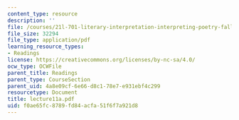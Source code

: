 ```yaml
---
content_type: resource
description: ''
file: /courses/21l-701-literary-interpretation-interpreting-poetry-fall-2003/f0ae65fc8789fd84acfa51f6f7a921d8_lecture11a.pdf
file_size: 32294
file_type: application/pdf
learning_resource_types:
- Readings
license: https://creativecommons.org/licenses/by-nc-sa/4.0/
ocw_type: OCWFile
parent_title: Readings
parent_type: CourseSection
parent_uid: 4a8e09cf-6e66-d8c1-78e7-e931ebf4c299
resourcetype: Document
title: lecture11a.pdf
uid: f0ae65fc-8789-fd84-acfa-51f6f7a921d8
---
```

